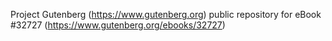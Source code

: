 Project Gutenberg (https://www.gutenberg.org) public repository for eBook #32727 (https://www.gutenberg.org/ebooks/32727)

